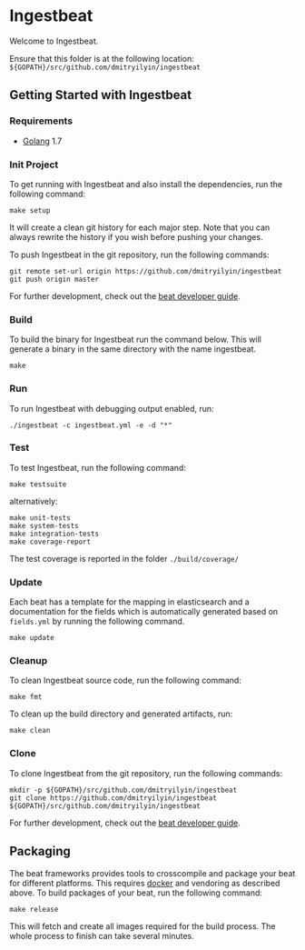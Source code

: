 # Ingestbeat

Welcome to Ingestbeat.

Ensure that this folder is at the following location:
`${GOPATH}/src/github.com/dmitryilyin/ingestbeat`

## Getting Started with Ingestbeat

### Requirements

* [Golang](https://golang.org/dl/) 1.7

### Init Project
To get running with Ingestbeat and also install the
dependencies, run the following command:

```
make setup
```

It will create a clean git history for each major step. Note that you can always rewrite the history if you wish before pushing your changes.

To push Ingestbeat in the git repository, run the following commands:

```
git remote set-url origin https://github.com/dmitryilyin/ingestbeat
git push origin master
```

For further development, check out the [beat developer guide](https://www.elastic.co/guide/en/beats/libbeat/current/new-beat.html).

### Build

To build the binary for Ingestbeat run the command below. This will generate a binary
in the same directory with the name ingestbeat.

```
make
```


### Run

To run Ingestbeat with debugging output enabled, run:

```
./ingestbeat -c ingestbeat.yml -e -d "*"
```


### Test

To test Ingestbeat, run the following command:

```
make testsuite
```

alternatively:
```
make unit-tests
make system-tests
make integration-tests
make coverage-report
```

The test coverage is reported in the folder `./build/coverage/`

### Update

Each beat has a template for the mapping in elasticsearch and a documentation for the fields
which is automatically generated based on `fields.yml` by running the following command.

```
make update
```


### Cleanup

To clean  Ingestbeat source code, run the following command:

```
make fmt
```

To clean up the build directory and generated artifacts, run:

```
make clean
```


### Clone

To clone Ingestbeat from the git repository, run the following commands:

```
mkdir -p ${GOPATH}/src/github.com/dmitryilyin/ingestbeat
git clone https://github.com/dmitryilyin/ingestbeat ${GOPATH}/src/github.com/dmitryilyin/ingestbeat
```


For further development, check out the [beat developer guide](https://www.elastic.co/guide/en/beats/libbeat/current/new-beat.html).


## Packaging

The beat frameworks provides tools to crosscompile and package your beat for different platforms. This requires [docker](https://www.docker.com/) and vendoring as described above. To build packages of your beat, run the following command:

```
make release
```

This will fetch and create all images required for the build process. The whole process to finish can take several minutes.

